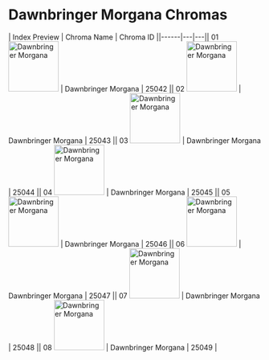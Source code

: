 # Dawnbringer Morgana Chromas

| Index  Preview | Chroma Name | Chroma ID ||------|---|---|| 01  <img src='https://raw.communitydragon.org/latest/plugins/rcp-be-lol-game-data/global/default/v1/champion-chroma-images/25/25042.png' alt='Dawnbringer Morgana' width='100'> | Dawnbringer Morgana | 25042 || 02  <img src='https://raw.communitydragon.org/latest/plugins/rcp-be-lol-game-data/global/default/v1/champion-chroma-images/25/25043.png' alt='Dawnbringer Morgana' width='100'> | Dawnbringer Morgana | 25043 || 03  <img src='https://raw.communitydragon.org/latest/plugins/rcp-be-lol-game-data/global/default/v1/champion-chroma-images/25/25044.png' alt='Dawnbringer Morgana' width='100'> | Dawnbringer Morgana | 25044 || 04  <img src='https://raw.communitydragon.org/latest/plugins/rcp-be-lol-game-data/global/default/v1/champion-chroma-images/25/25045.png' alt='Dawnbringer Morgana' width='100'> | Dawnbringer Morgana | 25045 || 05  <img src='https://raw.communitydragon.org/latest/plugins/rcp-be-lol-game-data/global/default/v1/champion-chroma-images/25/25046.png' alt='Dawnbringer Morgana' width='100'> | Dawnbringer Morgana | 25046 || 06  <img src='https://raw.communitydragon.org/latest/plugins/rcp-be-lol-game-data/global/default/v1/champion-chroma-images/25/25047.png' alt='Dawnbringer Morgana' width='100'> | Dawnbringer Morgana | 25047 || 07  <img src='https://raw.communitydragon.org/latest/plugins/rcp-be-lol-game-data/global/default/v1/champion-chroma-images/25/25048.png' alt='Dawnbringer Morgana' width='100'> | Dawnbringer Morgana | 25048 || 08  <img src='https://raw.communitydragon.org/latest/plugins/rcp-be-lol-game-data/global/default/v1/champion-chroma-images/25/25049.png' alt='Dawnbringer Morgana' width='100'> | Dawnbringer Morgana | 25049 |